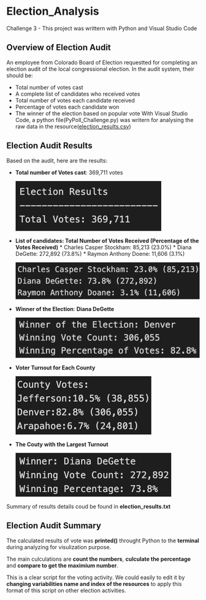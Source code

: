 # Election_Analysis
Challenge 3 - This project was writtern with Python and Visual Studio Code

## Overview of Election Audit
An employee from Colorado Board of Election requestted for completing an election audit of the local congressional election.  In the audit system, their should be:
- Total number of votes cast
- A complete list of candidates who received votes
- Total number of votes each candidate received
- Percentage of votes each candidate won
- The winner of the election based on popular vote
With Visual Studio Code, a python file(PyPoll_Challenge.py) was writern for analysing the raw data in the resource([election_results.csv](Resources/election_results.csv))

## Election Audit Results
Based on the audit, here are the results:
- **Total number of Votes cast**: 369,711 votes

     ![election_results](Resources/election_results.png)

- **List of candidates: Total Number of Votes Received (Percentage of the Votes Received)**
      * Charles Casper Stockham: 85,213 (23.0%)
      * Diana DeGette: 272,892 (73.8%)
      * Raymon Anthony Doene: 11,606 (3.1%)
      
     ![candidate_details](Resources/candidate_details.png)
      
- **Winner of the Election**: **Diana DeGette**

     ![winner_of_the_election](Resources/winner_of_the_election.png)
      

- **Voter Turnout for Each County**

     ![county_votes](Resources/county_votes.png)

- **The Couty with the Largest Turnout**

     ![winner_details](Resources/winner_details.png)


Summary of results details coud be found in **election_results.txt**

## Election Audit Summary

The calculated results of vote was **printed()** throught Python to the **terminal** during analyzing for visulization purpose.

The main culculations are **count the numbers**, **culculate the percentage** and **compare to get the maximium number**.

This is a clear script for the voting activity. We could easily to edit it by **changing variabilities name and index of the resources** to apply this format of this script on other election activities. 

